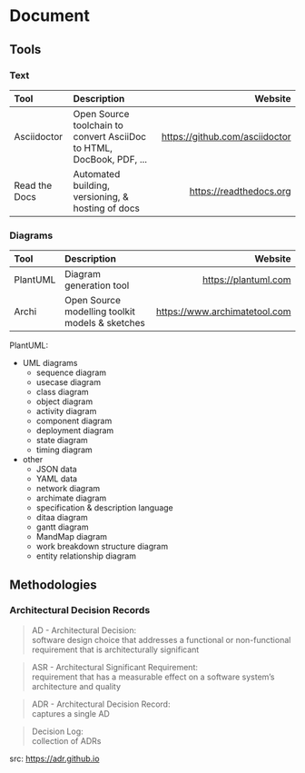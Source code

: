 # Document

## Tools

### Text

| Tool          | Description                                                          | Website                        |
| :------------ | :------------------------------------------------------------------- | -----------------------------: |
| Asciidoctor   | Open Source toolchain to convert AsciiDoc to HTML, DocBook, PDF, ... | https://github.com/asciidoctor |
| Read the Docs | Automated building, versioning, & hosting of docs | https://readthedocs.org |

### Diagrams 

| Tool     | Description                                     | Website                       |
| :------- | :---------------------------------------------- | ----------------------------: |
| PlantUML | Diagram generation tool                         | https://plantuml.com          |
| Archi    | Open Source modelling toolkit models & sketches | https://www.archimatetool.com |

PlantUML:
- UML diagrams
  - sequence diagram
  - usecase diagram
  - class diagram
  - object diagram
  - activity diagram
  - component diagram
  - deployment diagram
  - state diagram
  - timing diagram
- other
  - JSON data
  - YAML data
  - network diagram
  - archimate diagram
  - specification & description language
  - ditaa diagram
  - gantt diagram
  - MandMap diagram
  - work breakdown structure diagram
  - entity relationship diagram 

## Methodologies 

### Architectural Decision Records

> AD - Architectural Decision:  
> software design choice that addresses a functional or non-functional requirement that is architecturally significant  
 
> ASR - Architectural Significant Requirement:  
> requirement that has a measurable effect on a software system’s architecture and quality

> ADR - Architectural Decision Record:  
> captures a single AD
 
> Decision Log:  
> collection of ADRs

src: https://adr.github.io